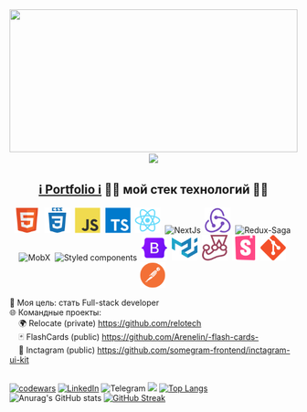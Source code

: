 <div align="center">
  <img src="https://media.giphy.com/media/dWesBcTLavkZuG35MI/giphy.gif" width="100%" height="250"  />
  <img src="https://readme-typing-svg.herokuapp.com?color=blue&lines=Hi,+I`m+Viktor+-+Frontend+developer.">
</div>
<div align="center">
  
##   <a href='http://viktorchizh.github.io/portfolio/'>ℹ Portfolio ℹ</a> 👨‍💻 мой стек технологий 👨‍💻
</div>
<div align="center"> 
   <img src="https://github.com/devicons/devicon/blob/master/icons/html5/html5-original.svg" title="HTML5" alt="HTML5" width="45" height="45"/>&nbsp;
   <img src="https://github.com/devicons/devicon/blob/master/icons/css3/css3-plain-wordmark.svg"  title="CSS, SCSS, SASS" alt="CSS, SCSS, SASS" width="45" height="45"/>&nbsp;
   <img src="https://github.com/devicons/devicon/blob/master/icons/javascript/javascript-original.svg" title="JavaScript" alt="JavaScript" width="45" height="45"/>&nbsp;
   <img src="https://github.com/devicons/devicon/blob/master/icons/typescript/typescript-plain.svg" title="TypeScript" alt="TypeScript" width="45" height="45"/>&nbsp;
   <img src="https://github.com/devicons/devicon/blob/master/icons/react/react-original.svg" title="React" alt="React" width="45" height="45"/>&nbsp;
   <img src="https://static-00.iconduck.com/assets.00/brand-nextjs-icon-512x512-iz9ba3mc.png" title="NextJs" alt="NextJs" width="45" height="45"/>&nbsp;
   <img src="https://github.com/devicons/devicon/blob/master/icons/redux/redux-original.svg" title="Redux, RTK, RTK-query" alt="Redux, RTK, RTK-query" width="45" height="45"/>&nbsp;
   <img src="https://redux-saga.js.org//img/Redux-Saga-Logo-Portrait.png" title="Redux-Saga" alt="Redux-Saga" width="45" height="45"/>&nbsp;
   <img src="https://mobx.js.org/img/mobx.png" title="MobX" alt="MobX" width="45" height="45"/>&nbsp;
   <img src="https://avatars.githubusercontent.com/u/20658825?s=48&v=4" title="Styled components" alt="Styled components" width="45" height="45"/>&nbsp;
   <img src="https://github.com/devicons/devicon/blob/master/icons/bootstrap/bootstrap-original.svg" title="Bootstrap" alt="Bootstrap" width="45" height="45"/>&nbsp;
   <img src="https://github.com/devicons/devicon/blob/master/icons/materialui/materialui-original.svg" title="MaterialUI" alt="MaterialUI" width="45" height="45"/>&nbsp;
   <img src="https://github.com/devicons/devicon/blob/master/icons/jest/jest-plain.svg" title="Jest" alt="Jest" width="45" height="45"/>&nbsp;
   <img src="https://github.com/devicons/devicon/blob/master/icons/storybook/storybook-original.svg" title="Storybook" alt="Storybook" width="45" height="45"/>
   <img src="https://github.com/devicons/devicon/blob/master/icons/git/git-original.svg" title="Git" alt="Git" width="45" height="45"/>&nbsp;
   <img src="https://github.com/devicons/devicon/blob/master/icons/postman/postman-original.svg" title="Postman" alt="Postman" width="45" height="45"/>&nbsp;
</div>

🎯 Моя цель: стать Full-stack developer </br>
🌐 Командные проекты:</br>
&nbsp;&nbsp;&nbsp;&nbsp;🌍 Relocate (private) https://github.com/relotech </br>
&nbsp;&nbsp;&nbsp;&nbsp;🃏 FlashCards (public) https://github.com/Arenelin/-flash-cards- </br>
&nbsp;&nbsp;&nbsp;&nbsp;🎴 Inctagram (public) https://github.com/somegram-frontend/inctagram-ui-kit
</br></br>

[![codewars](https://www.codewars.com/users/ViktorChizh/badges/large)](https://www.codewars.com/users/ViktorChizh) <a href="https://www.linkedin.com/in/ViktorChizh/"><img width="125" src="https://img.shields.io/badge/LinkedIn-blue?style=for-the-badge&logo=linkedin&logoColor=white" alt="LinkedIn"/></a>&nbsp;<a href="https://t.me/ViktorChizh"></a><img width="125" src="https://img.shields.io/badge/Telegram-blue?style=for-the-badge&logo=telegram&logoColor=white" alt="Telegram"/>&nbsp;![](https://komarev.com/ghpvc/?username=ViktorChizh&style=for-the-badge) 
[![Top Langs](https://github-readme-stats.vercel.app/api/top-langs/?username=ViktorChizh&langs_count=8&border_radius=10&show_owner=true&layout=compact&size_weight=1&card_width=310&theme=github_dark_dimmed)](https://github.com/anuraghazra/github-readme-stats)&nbsp;![Anurag's GitHub stats](https://github-readme-stats.vercel.app/api?username=ViktorChizh&theme=github_dark_dimmed&border_radius=10&show_icons=true&hide_rank=true&line_height=24)&nbsp;[![GitHub Streak](https://streak-stats.demolab.com?user=ViktorChizh&theme=github_dark_dimmed&border_radius=10&date_format=j%20M%5B%20Y%5D&mode=daylly&card_height=190&card_width=210&hide_longest_streak=true)](https://git.io/streak-stats)

<!-- ℹ️ 🎯🛠️📲💫👨‍💻🌍 Контакты:  🖥️++💻 micro small-->
<!-- <img src="https://upload.wikimedia.org/wikipedia/commons/thumb/9/9a/Visual_Studio_Code_1.50_icon.svg/120px-Visual_Studio_Code_1.50_icon.svg.png" title="VScode" alt="VScode" width="45" height="45"/>&nbsp; -->
<!-- <img src="https://github.com/devicons/devicon/blob/master/icons/webstorm/webstorm-original.svg" title="WebStorm" alt="WebStorm" width="45" height="45"/>&nbsp; -->
<!-- <img src="https://github.com/devicons/devicon/blob/master/icons/sass/sass-original.svg" title="SASS" alt="SASS" width="45" height="45"/>&nbsp;-->
<!--  <img src="https://upload.wikimedia.org/wikipedia/commons/6/6f/Sql_database_shortcut_icon.png" title="SQL" alt="SQL" width="45" height="45"/>&nbsp;-->
<!--  <img src="https://github.com/devicons/devicon/blob/master/icons/python/python-original.svg" title="Python" alt="Python" width="45" height="45"/>&nbsp;-->
<!--  <img src="https://avatars.githubusercontent.com/u/27804?s=48&v=4" title="Django" alt="Django" width="45" height="45"/>&nbsp;-->
<!--  <img src="https://upload.wikimedia.org/wikipedia/commons/thumb/c/c2/GitHub_Invertocat_Logo.svg/500px-GitHub_Invertocat_Logo.svg.png" title="GitHub" alt="GitHub" width="45" height="45"/> -->
<!--   -->
